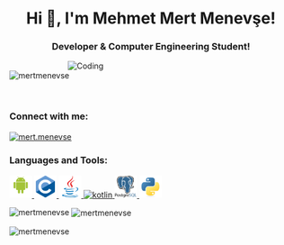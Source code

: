 <h1 align="center">Hi 👋, I'm Mehmet Mert Menevşe!</h1>
<h3 align="center">Developer & Computer Engineering Student!</h3>
<img align="right" alt="Coding" width="400" src="https://media4.giphy.com/media/l46CmhqC6BIKOaiOc/giphy.gif?cid=ecf05e473h4mxlkwdd2jkaa33w55e5iqm2irnax768edw1w9&rid=giphy.gif&ct=g">

<p align="left"> <img src="https://komarev.com/ghpvc/?username=mertmenevse&label=Profile%20views&color=0040ff&style=flat" alt="mertmenevse" /> </p>

<p align="left"> <a href="https://twitter.com/" target="blank"><img src="https://img.shields.io/twitter/follow/?logo=twitter&style=for-the-badge" alt="" /></a> </p>

<h3 align="left">Connect with me:</h3>
<p align="left">
<a href="https://instagram.com/mert.menevse" target="blank"><img align="center" src="https://raw.githubusercontent.com/rahuldkjain/github-profile-readme-generator/master/src/images/icons/Social/instagram.svg" alt="mert.menevse" height="30" width="40" /></a>
</p>

<h3 align="left">Languages and Tools:</h3>
<p align="left"> <a href="https://developer.android.com" target="_blank" rel="noreferrer"> <img src="https://raw.githubusercontent.com/devicons/devicon/master/icons/android/android-original-wordmark.svg" alt="android" width="40" height="40"/> </a> <a href="https://www.cprogramming.com/" target="_blank" rel="noreferrer"> <img src="https://raw.githubusercontent.com/devicons/devicon/master/icons/c/c-original.svg" alt="c" width="40" height="40"/> </a> <a href="https://www.java.com" target="_blank" rel="noreferrer"> <img src="https://raw.githubusercontent.com/devicons/devicon/master/icons/java/java-original.svg" alt="java" width="40" height="40"/> </a> <a href="https://kotlinlang.org" target="_blank" rel="noreferrer"> <img src="https://www.vectorlogo.zone/logos/kotlinlang/kotlinlang-icon.svg" alt="kotlin" width="40" height="40"/> </a> <a href="https://www.postgresql.org" target="_blank" rel="noreferrer"> <img src="https://raw.githubusercontent.com/devicons/devicon/master/icons/postgresql/postgresql-original-wordmark.svg" alt="postgresql" width="40" height="40"/> </a> <a href="https://www.python.org" target="_blank" rel="noreferrer"> <img src="https://raw.githubusercontent.com/devicons/devicon/master/icons/python/python-original.svg" alt="python" width="40" height="40"/> </a> </p>

<p><img align="left" src="https://github-readme-stats.vercel.app/api/top-langs?username=mertmenevse&show_icons=true&theme=highcontrast&locale=en&layout=compact" alt="mertmenevse" /></p>

<p>&nbsp;<img align="center" src="https://github-readme-stats.vercel.app/api?username=mertmenevse&show_icons=true&theme=highcontrast&locale=en" alt="mertmenevse" /></p>

<p><img align="center" src="https://github-readme-streak-stats.herokuapp.com/?user=mertmenevse&theme=highcontrast" alt="mertmenevse" /></p>
